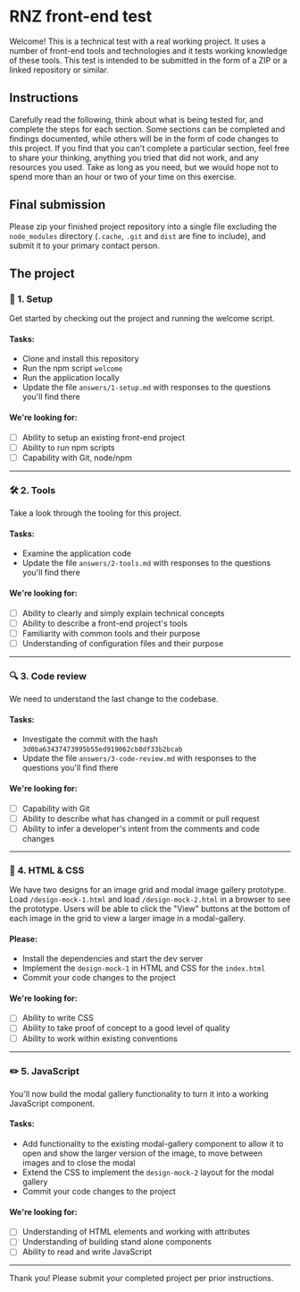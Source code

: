 # RNZ front-end test

Welcome! This is a technical test with a real working project. It uses a number of front-end tools and technologies and it tests working knowledge of these tools.
This test is intended to be submitted in the form of a ZIP or a linked repository or similar.

## Instructions

Carefully read the following, think about what is being tested for, and complete the steps for each section. Some sections can be completed and findings documented, while others will be in the form of code changes to this project. If you find that you can't complete a particular section, feel free to share your thinking, anything you tried that did not work, and any resources you used. Take as long as you need, but we would hope not to spend more than an hour or two of your time on this exercise.

## Final submission

Please zip your finished project repository into a single file excluding the `node_modules` directory (`.cache`, `.git` and `dist` are fine to include), and submit it to your primary contact person.

## The project

### 🚧 1. Setup

Get started by checking out the project and running the welcome script.

#### Tasks:

- Clone and install this repository
- Run the npm script `welcome`
- Run the application locally
- Update the file `answers/1-setup.md` with responses to the questions you'll find there

#### We're looking for:

- [ ] Ability to setup an existing front-end project
- [ ] Ability to run npm scripts
- [ ] Capability with Git, node/npm

---

### 🛠 2. Tools

Take a look through the tooling for this project.

#### Tasks:

- Examine the application code
- Update the file `answers/2-tools.md` with responses to the questions you'll find there

#### We're looking for:

- [ ] Ability to clearly and simply explain technical concepts
- [ ] Ability to describe a front-end project's tools
- [ ] Familiarity with common tools and their purpose
- [ ] Understanding of configuration files and their purpose

---

### 🔍 3. Code review

We need to understand the last change to the codebase.

#### Tasks:

- Investigate the commit with the hash `3d0ba63437473995b55ed919062cb8df33b2bcab`
- Update the file `answers/3-code-review.md` with responses to the questions you'll find there

#### We're looking for:

- [ ] Capability with Git
- [ ] Ability to describe what has changed in a commit or pull request
- [ ] Ability to infer a developer's intent from the comments and code changes

---

### 💅 4. HTML & CSS

We have two designs for an image grid and modal image gallery prototype. Load `/design-mock-1.html` and load `/design-mock-2.html` in a browser to see the prototype. Users will be able to click the "View" buttons at the bottom of each image in the grid to view a larger image in a modal-gallery.

#### Please:

- Install the dependencies and start the dev server
- Implement the `design-mock-1` in HTML and CSS for the `index.html`
- Commit your code changes to the project

#### We're looking for:

- [ ] Ability to write CSS
- [ ] Ability to take proof of concept to a good level of quality
- [ ] Ability to work within existing conventions

---

### ✏️ 5. JavaScript

You'll now build the modal gallery functionality to turn it into a working JavaScript component.

#### Tasks:

- Add functionality to the existing modal-gallery component to allow it to open and show the larger version of the image, to move between images and to close the modal
- Extend the CSS to implement the `design-mock-2` layout for the modal gallery
- Commit your code changes to the project

#### We're looking for:

- [ ] Understanding of HTML elements and working with attributes
- [ ] Understanding of building stand alone components
- [ ] Ability to read and write JavaScript

---

Thank you! Please submit your completed project per prior instructions.
